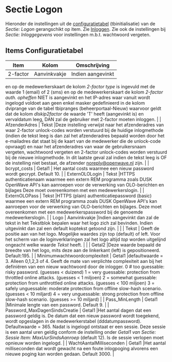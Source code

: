 # Sectie Logon

Hieronder de instellingen uit de [configuratietabel](/docs/instellen_inrichten/configuratie/README.md) (tbinitialisatie) van de _Sectie: Logon_ gerangschikt op item. Zie [Inloggen](/docs/probleemoplossing/programmablokken/inloggen?s%5b%5d=device.md). Zie ook de instellingen bij _Sectie: Inloggegevens_ voor instellingen m.b.t. wachtwoord vergeten.

## Items Configuratietabel

| Item | Kolom | Omschrijving |
| -------- | ------------ | ----------------- |
| 2-factor | Aanvinkvakje | Indien aangevinkt |
en op de medewerkerskaart de kolom _2-factor type_ is ingevuld met de waarde 1 (email) of 2 (sms)
en op de medewerkerskaart de kolom _2-factor auth. opheffen_ NIET is aangevinkt
en het IP-adres waar vanuit wordt ingelogd voldoet aan geen enkel masker gedefinieerd in de kolom dviprange van de tabel tbipranges (beheerportaal-Nieuw) waarvoor geldt dat de kolom _dlskip2factor_ de waarde 'T' heeft (aangevinkt is) en vervaldatum leeg,
DAN zal de gebruiker met 2-factor moeten inloggen. |
| AfzenderAdres | Tekst |Deze instelling verwijst naar het afzenderadres van waar 2-factor unlock-codes worden verstuurd bij de huidige inlogmethode (indien de tekst leeg is dan zal het afzenderadres bepaald worden door het e-mailadres dat staat bij de kaart van de medewerker die de unlock-code opvraagt)
en naar het afzenderadres van waar de gebruikersnaam vergeten, wachtwoord vergeten en 2-factor unlock-codes worden verstuurd bij de nieuwe inlogmethode.
In dit laatste geval zal indien de tekst leeg is OF de instelling niet bestaat, de afzender <noreply@openwave.nl> zijn. |
| bcrypt_costs | Getal1 | Het aantal costs waarmee een nieuw password wordt gecrypt. Default 10. |
| ExternOLOLogin | Tekst |HTTPS authenticatienaam waarmee een extern REM programma zoals DUSK OpenWave API's kan aanroepen voor de verwerking van OLO-berichten en bijlages Deze moet overeenkomen met een medewerkerslogin. |
| ExternOLOPass | Tekst |HTTPS (plain) authenticatiepassword (basic) waarmee een extern REM programma zoals DUSK OpenWave API's kan aanroepen voor de verwerking van OLO-berichten en bijlages. Deze moet overeenkomen met een medewerkerspassword bij de genoemde medewerkerslogin. |
| Logo | Aanvinkvakje |Indien aangevinkt dan zal de tekst in het Tekstblok bepalen waar het logo zich zal bevinden. Indien uitgevinkt dan zal een default koptekst getoond zijn. |
| | Tekst | Geeft de positie aan van het logo. Mogelijke waardes zijn top (default) of left. Voor het scherm van de loginverklaringen zal het logo altijd _top_ worden uitgelijnd ongeacht welke waarde _Tekst_ heeft. |
| | Getal2 |Deze waarde bepaald de breedte van het logo, mits deze aan de linkerkant (left) is gepositioneerd. Default:195. |
| Minimumwachtwoordcomplexiteit | Getal1 |defaultwaarde = 3. Alleen 0,1,2,3 of 4. Geeft de mate van verplichte complexiteit aan bij het definiëren van een nieuw wachtwoord door de inlogger.
0 # too guessable: risky password. (guesses < duizend)
1 = very guessable: protection from throttled online attacks. (guesses < 1 miljoen)
2 = somewhat guessable: protection from unthrottled online attacks. (guesses < 100 miljoen)
3 = safely unguessable: moderate protection from offline slow-hash scenario. (guesses < 10 miljard)
4 = very unguessable: strong protection from offline slow-hash scenario. (guesses >= 10 miljard) |
| Pass_MinLength | Getal1 |Minimale lengte van een password. Default 9. |
| Password_MaxDagenSindsCreatie | Getal1 |Het aantal dagen dat een password geldig is. De datum dat een nieuw password wordt toegekend, wordt opgeslagen in de medewerkerstabel (dddatumpassword). Defaultwaarde = 365.
Nadat is ingelogd ontstaat er een sessie. Deze sessie is een aantal uren geldig conform de instelling onder _Getal1 van Sectie: Sessie Item: MaxUurSindsAanroep_ (default 12). Is de sessie verlopen moet opnieuw worden ingelogd. |
| WachtAantalMilliseconden | Getal1 |Het aantal milliseconden dat wordt gewacht na een foute inlogpoging alvorens een nieuwe poging kan worden gedaan. Default 3000. |
